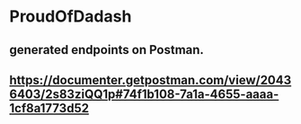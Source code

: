 # ProudOfDadash

## generated endpoints on Postman.
## https://documenter.getpostman.com/view/20436403/2s83ziQQ1p#74f1b108-7a1a-4655-aaaa-1cf8a1773d52
